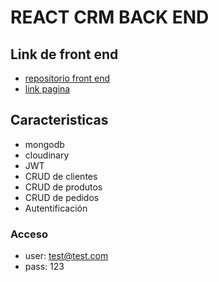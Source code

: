 # REACT CRM BACK END

## Link de front end 
* [repositorio front end](https://github.com/gepres/react-crm-frontend)
* [link pagina](https://react-crm.netlify.com/)
## Caracteristicas
* mongodb
* cloudinary
* JWT
* CRUD de clientes
* CRUD de produtos
* CRUD de pedidos
* Autentificación

### Acceso
* user: test@test.com
* pass: 123